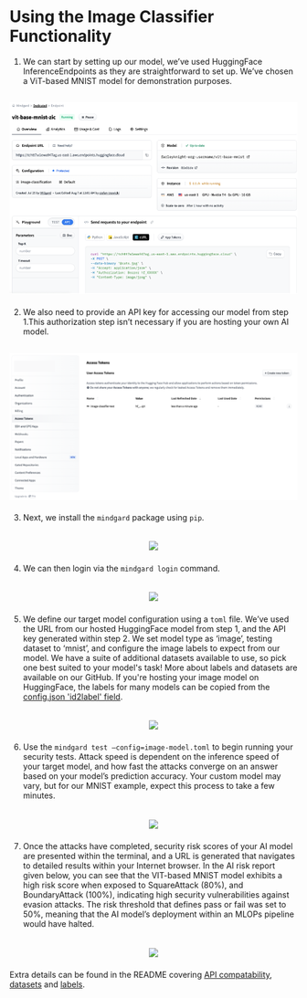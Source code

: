 # Using the Image Classifier Functionality
1. We can start by setting up our model, we’ve used HuggingFace InferenceEndpoints as they are straightforward to set up. We’ve chosen a ViT-based MNIST model for demonstration purposes.

<h2 align="center">
  <img src="https://github.com/Mindgard/public-resources/blob/main/cliimagemodels/hf.png?raw=true"/>
</h2>

2. We also need to provide an API key for accessing our model from step 1.This authorization step isn’t necessary if you are hosting your own AI model.

<h2 align="center">
  <img src="https://github.com/Mindgard/public-resources/blob/main/cliimagemodels/ats.png?raw=true"/>
</h2>

3. Next, we install the `mindgard` package using `pip`.

<h2 align="center">
  <img src="https://github.com/Mindgard/public-resources/blob/main/cliimagemodels/pipinstallmindgard.gif?raw=true"/>
</h2>

4. We can then login via the `mindgard login` command.

<h2 align="center">
  <img src="https://github.com/Mindgard/public-resources/blob/main/cliimagemodels/login.gif?raw=true"/>
</h2>

5. We define our target model configuration using a `toml` file. We’ve used the URL from our hosted HuggingFace model from step 1, and the API key generated within step 2. We set model type as ‘image’, testing dataset to ‘mnist’, and configure the image labels to expect from our model. We have a suite of additional datasets available to use, so pick one best suited to your model's task! More about labels and datasets are available on our GitHub. If you're hosting your image model on HuggingFace, the labels for many models can be copied from the [config.json 'id2label' field](https://huggingface.co/nateraw/vit-base-beans/blob/main/config.json).

<h2 align="center">
  <img src="https://github.com/Mindgard/public-resources/blob/main/cliimagemodels/config.gif?raw=true"/>
</h2>

6. Use the `mindgard test –config=image-model.toml` to begin running your security tests. Attack speed is dependent on the inference speed of your target model, and how fast the attacks converge on an answer based on your model’s prediction accuracy. Your custom model may vary, but for our MNIST example, expect this process to take a few minutes.

<h2 align="center">
  <img src="https://github.com/Mindgard/public-resources/blob/main/cliimagemodels/test.gif?raw=true"/>
</h2>

7. Once the attacks have completed, security risk scores of your AI model are presented within the terminal, and a URL is generated that navigates to detailed results within your Internet browser. In the AI risk report given below, you can see that the VIT-based MNIST model exhibits a high risk score when exposed to SquareAttack (80%), and BoundaryAttack (100%), indicating high security vulnerabilities against evasion attacks. The risk threshold that defines pass or fail was set to 50%, meaning that the AI model’s deployment within an MLOPs pipeline would have halted.

<h2 align="center">
  <img src="https://github.com/Mindgard/public-resources/blob/main/cliimagemodels/results.gif?raw=true"/>
</h2>

Extra details can be found in the README covering [API compatability](https://github.com/Mindgard/cli/blob/main/README.md#image-classifier-api), [datasets](https://github.com/Mindgard/cli/blob/main/README.md#datasets) and [labels](https://github.com/Mindgard/cli/blob/main/README.md#labels).
